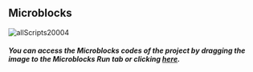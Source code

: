 ## Microblocks
![allScripts20004](https://user-images.githubusercontent.com/112697142/191906487-88ca693f-b3ac-4ec4-9933-52eca56defc8.png)

##### You can access the Microblocks codes of the project by dragging the image to the Microblocks Run tab or clicking [here](https://microblocks.fun/run/microblocks.html#scripts=GP%20Scripts%0Adepends%20%27OLED%20Graphics%27%20%27PicoBricks%27%0A%0Aspec%20%27%20%27%20%27random_color%27%20%27random_color%27%0Ato%20random_color%20%7B%0A%20%20OLED_color%20%3D%20%28random%201%204%29%0A%20%20RGB_color%20%3D%20%28random%201%204%29%0A%20%20if%20%28RGB_color%20%3D%3D%201%29%20%7B%0A%20%20%20%20pb_set_rgb_color%20%28colorSwatch%20255%2032%206%20255%29%0A%20%20%7D%0A%20%20if%20%28RGB_color%20%3D%3D%202%29%20%7B%0A%20%20%20%20pb_set_rgb_color%20%28colorSwatch%2021%20255%2041%20255%29%0A%20%20%7D%0A%20%20if%20%28RGB_color%20%3D%3D%203%29%20%7B%0A%20%20%20%20pb_set_rgb_color%20%28colorSwatch%2019%2050%20255%20255%29%0A%20%20%7D%0A%20%20if%20%28RGB_color%20%3D%3D%204%29%20%7B%0A%20%20%20%20pb_set_rgb_color%20%28colorSwatch%20255%20238%20241%20255%29%0A%20%20%7D%0A%20%20if%20%28OLED_color%20%3D%3D%201%29%20%7B%0A%20%20%20%20OLEDclear%0A%20%20%20%20OLEDwrite%20%27red%27%2050%2032%20false%0A%20%20%7D%0A%20%20if%20%28OLED_color%20%3D%3D%202%29%20%7B%0A%20%20%20%20OLEDclear%0A%20%20%20%20OLEDwrite%20%27green%27%2045%2032%20false%0A%20%20%7D%0A%20%20if%20%28OLED_color%20%3D%3D%203%29%20%7B%0A%20%20%20%20OLEDclear%0A%20%20%20%20OLEDwrite%20%27blue%27%2050%2032%20false%0A%20%20%7D%0A%20%20if%20%28OLED_color%20%3D%3D%204%29%20%7B%0A%20%20%20%20OLEDclear%0A%20%20%20%20OLEDwrite%20%27white%27%2045%2032%20false%0A%20%20%7D%0A%20%20waitMillis%2020%0A%7D%0A%0Ascript%201105%20-652%20%7B%0AwhenCondition%20%28pb_button%29%0Aif%20%28and%20%28OLED_color%20%3D%3D%20RGB_color%29%20%28x%20%3D%3D%200%29%29%20%7B%0A%20%20skor%20%2B%3D%2010%0A%20%20x%20%3D%201%0A%7D%0Aif%20%28and%20%28OLED_color%20%21%3D%20RGB_color%29%20%28x%20%3D%3D%200%29%29%20%7B%0A%20%20skor%20%2B%3D%20-10%0A%20%20x%20%3D%201%0A%7D%0A%7D%0A%0Ascript%20674%20-650%20%7B%0AwhenStarted%0AOLEDInit_I2C%20%27OLED_0.96in%27%20%273C%27%200%20false%0Apb_turn_off_RGB%0Askor%20%3D%200%0Ax%20%3D%200%0AOLEDclear%0AOLEDwrite%20%27The%20game%20begins%27%2010%2030%20false%0AwaitMillis%202000%0Arepeat%2010%20%7B%0A%20%20repeat%2010%20%7B%0A%20%20%20%20random_color%0A%20%20%7D%0A%20%20x%20%3D%200%0A%20%20waitMillis%201500%0A%20%20OLEDclear%0A%20%20pb_turn_off_RGB%0A%7D%0AwaitMillis%201500%0AOLEDwrite%20%27Your%20Total%20Score%27%200%2020%20false%0AOLEDwrite%20%28%27%5Bdata%3Ajoin%5D%27%20skor%20%27%20points%27%29%2030%2040%20false%0A%7D%0A%0Ascript%20677%20-169%20%7B%0Ato%20random_color%20%7B%7D%0A%7D%0A%0A "here").
